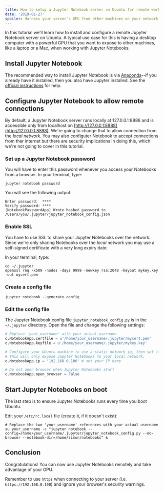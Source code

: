 ```yaml
---
title: How to setup a Jupyter Notebook server on Ubuntu for remote work
date: '2019-01-27'
spoiler: Harness your server's GPU from other machines on your network.
---
```


In this tutorial we'll learn how to install and configure a remote Jupyter Notebook server on Ubuntu. A typical use case for this is having a desktop computer with a powerful GPU that you want to expose to other machines, like a laptop or a Mac, when working with Jupyter Notebooks.

## Install Jupyter Notebook

The recommended way to install Jupyter Notebook is via [Anaconda](https://www.anaconda.com/downloads)--if you already have it installed, then you also have Jupyter installed. See the [official instructions](https://jupyter.org/install) for help.

## Configure Jupyter Notebook to allow remote connections

By default, a Jupyter Notebook server runs locally at 127.0.0.1:8888 and is accessible only from localhost on [http://127.0.0.1:8888](http://127.0.0.1:8888). We're going to change that to allow connection from the _local network_. You may also configuter Notebook to accept connections from ther internet but there are security implications in doing this, which we're not going to cover in this tutorial.

### Set up a Jupyter Notebook password

You will have to enter this password whenever you access your Notebooks from a browser. In your terminal, type:

```shell
jupyter notebook password
```

You will see the following output:

```shell
Enter password:  ****
Verify password: ****
[NotebookPasswordApp] Wrote hashed password to /Users/you/.jupyter/jupyter_notebook_config.json
```

### Enable SSL

You have to use SSL to share your Jupyter Notebooks over the network. Since we're only sharing Notebooks over the _local_ network you may use a self-signed certificate with a very long expiry date.

In your terminal, type:

```shell
cd ~/.jupyter
openssl req -x509 -nodes -days 9999 -newkey rsa:2048 -keyout mykey.key -out mycert.pem
```

### Create a config file

```shell
jupyter notebook --generate-config
```

### Edit the config file

The Jupyter Notebook config file `jupyter_notebook_config.py` is in the `~/.jupyter` directory. Open the file and change the following settings:

```bash:title=jupyter_notebook_config.py
# Replace 'your_username' with your actual username
c.NotebookApp.certfile = u'/home/your_username/.jupyter/mycert.pem'
c.NotebookApp.keyfile = u'/home/your_username/.jupyter/mykey.key'

# Configure your Ubuntu machine to use a static network ip, then set it here.
# This will only expose Jupyter Notebooks to your local network.
c.NotebookApp.ip = '192.168.0.100' # set your IP here

# Do not open browser when Jupyter Notebooks start
c.NotebookApp.open_browser = False
```

## Start Jupyter Notebooks on boot

The last step is to ensure Jupyter Notebooks runs every time you boot Ubuntu.

Edit your `/etc/rc.local` file (create it, if it doesn't exist):

```bash:title=/etc/rc.local
# Replace the two 'your_username' references with your actual username
su your_username -c "jupyter notebook --config=/home/your_username/.jupyter/jupyter_notebook_config.py --no-browser --notebook-dir=/home/simon/notebooks" &
```

## Conclusion

Congratulations! You can now use Jupyter Notebooks remotely and take advantage of your GPU.

Remember to use `https` when connecting to your server (i.e. `https://192.168.0.100`) and ignore your browser's security warnings.
